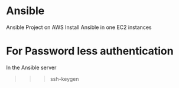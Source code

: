 # Ansible
Ansible Project on AWS
Install Ansible in one EC2 instances
# For Password less authentication
In the Ansible server
>>>ssh-keygen

